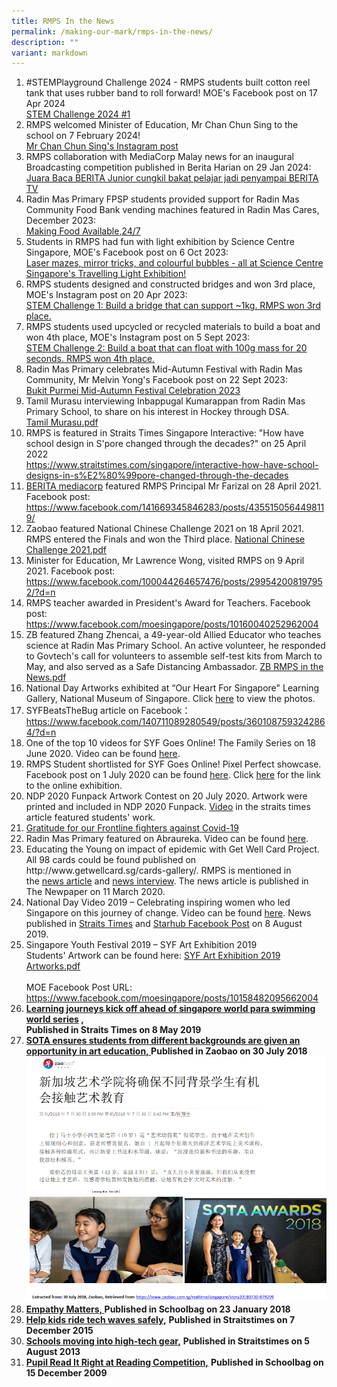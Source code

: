 ```yaml
---
title: RMPS In the News
permalink: /making-our-mark/rmps-in-the-news/
description: ""
variant: markdown
---
```

<ol>
	<li>#STEMPlayground Challenge 2024 - RMPS students built cotton reel tank that uses rubber band to roll forward! MOE's Facebook post on 17 Apr 2024 <br><a target="_blank" href="https://www.facebook.com/reel/1196010618059223?mibextid=qi2Omg">STEM Challenge 2024 #1</a>
	</li>
	<li>RMPS welcomed Minister of Education, Mr Chan Chun Sing to the school on 7 February 2024!<br><a target="_blank" href="https://www.instagram.com/reel/C4-SwNCSA5I/?igsh=MWd1MjZ4azBjdGdkMg%3D%3D">Mr Chan Chun Sing's Instagram post</a>
	</li>
<li>RMPS collaboration with MediaCorp Malay news for an inaugural Broadcasting competition published in Berita Harian on 29 Jan 2024:<br><a target="_blank" href="https://berita.mediacorp.sg/singapura/juara-baca-berita-junior-cungkil-bakat-pelajar-jadi-penyampai-berita-tv-820556?fbclid=PAAaYYYFkV5r3raHno8I_IB4j7vlEFT5JwJMDJrzB9Z93Z6Rwcm7eh5R3ArFQ">Juara Baca BERITA Junior cungkil bakat pelajar jadi penyampai BERITA TV
</a>
	</li>
	<li>Radin Mas Primary FPSP students provided support for Radin Mas Community Food Bank vending machines featured in Radin Mas Cares, December 2023:<br><a target="_blank" href="/files/FPSP_on_Radin_Mas_SMC.pdf">Making Food Available,24/7</a>
	</li>
	<li>Students in RMPS had fun with light exhibition by Science Centre Singapore, MOE's Facebook post on 6 Oct 2023:<br><a target="_blank" href="https://www.facebook.com/moesingapore/videos/3596895123886874/">Laser mazes, mirror tricks, and colourful bubbles - all at Science Centre Singapore's Travelling Light Exhibition! </a>
	</li><li>RMPS students designed and constructed bridges and won 3rd place, MOE's Instagram post on 20 Apr 2023:<br><a target="_blank" href="https://www.instagram.com/reel/CrQNdBHJntP/?igshid=MzRlODBiNWFlZA==">STEM Challenge 1: Build a bridge that can support ~1kg. RMPS won 3rd place.</a></li>
		<li>RMPS students used upcycled or recycled materials to build a boat and won 4th place, MOE's Instagram post on 5 Sept 2023:<br><a target="_blank" href="https://www.instagram.com/reel/CwzoB71Bdbs/?igshid=MzRlODBiNWFlZA==">STEM Challenge 2: Build a boat that can float with 100g mass for 20 seconds. RMPS won 4th place.</a></li>
<li>Radin Mas Primary celebrates Mid-Autumn Festival with Radin Mas Community, Mr Melvin Yong's Facebook post on 22 Sept 2023:<br><a target="_blank" href="https://www.facebook.com/story.php?story_fbid=pfbid01HH8G6VzesgS6h7egPCvHmn8NkCiqjNcXSNiercn7fnc8FGnedPdkRjBCK5DsoRCl&amp;id=100058037110561&amp;mibextid=Nif5oz">Bukit Purmei Mid-Autumn Festival Celebration 2023</a></li>
<li>Tamil Murasu interviewing Inbappugal Kumarappan from Radin Mas Primary School, to share on his interest in Hockey through DSA.&nbsp;<br><a href="/files/Tamil%20Murasu.pdf">Tamil Murasu.pdf</a></li>
<li>RMPS is featured in Straits Times Singapore Interactive: "How have school design in S'pore changed through the decades?" on 25 April 2022 <br><a href="https://www.straitstimes.com/singapore/interactive-how-have-school-designs-in-s%E2%80%99pore-changed-through-the-decades" target="_blank" rel="noopener">https://www.straitstimes.com/singapore/interactive-how-have-school-designs-in-s%E2%80%99pore-changed-through-the-decades</a></li>
<li><a href="https://berita.mediacorp.sg/mobilem/singapura/para-pengetua-ini-tawar-nasihat-kepada-ibu-bapa-berhubung-skor/4603034.html" target="">BERITA mediacorp</a>&nbsp;featured RMPS Principal Mr Farizal on 28 April 2021. Facebook post:&nbsp;<br><a href="https://www.facebook.com/141669345846283/posts/4355150564498119/" target="_blank" rel="noopener">https://www.facebook.com/141669345846283/posts/4355150564498119/</a></li>
<li>Zaobao featured National Chinese Challenge 2021 on 18 April 2021. RMPS entered the Finals and won the Third place.&nbsp;<a href="/files/National%20Chinese%20Challenge%202021.pdf">National Chinese Challenge 2021.pdf</a></li>
<li>Minister for Education, Mr Lawrence Wong, visited RMPS on 9 April 2021. Facebook post:&nbsp;<br><a href="https://www.facebook.com/100044264657476/posts/299542008197952/?d=n" target="_blank" rel="noopener">https://www.facebook.com/100044264657476/posts/299542008197952/?d=n</a></li>
<li>RMPS teacher awarded in President's Award for Teachers. Facebook post:&nbsp;<br><a href="https://www.facebook.com/moesingapore/posts/10160040252962004" target="_blank" rel="noopener">https://www.facebook.com/moesingapore/posts/10160040252962004</a></li>
<li>ZB featured Zhang Zhencai, a 49-year-old Allied Educator who teaches science at Radin Mas Primary School. An active volunteer, he responded to Govtech's call for volunteers to assemble self-test kits from March to May, and also served as a Safe Distancing Ambassador.&nbsp;<a href="/files/ZB%20RMPS%20in%20the%20News.pdf">ZB RMPS in the News.pdf</a></li>
<li>National Day Artworks exhibited&nbsp;at&nbsp;“Our Heart For Singapore" Learning Gallery, National Museum of Singapore. Click&nbsp;<a href="/rmps/hidden-pages/2020-national-day-artworks-exhibited-at-our-heart-for-singapore-national-museum">here</a>&nbsp;to view the photos.</li>
<li>SYFBeatsTheBug article on Facebook：<a href="https://www.facebook.com/140711089280549/posts/3601087593242864/?d=n">https://www.facebook.com/140711089280549/posts/3601087593242864/?d=n</a></li>
<li>One of the top 10 videos for SYF Goes Online! The Family Series on 18 June 2020. Video can be found&nbsp;<a href="https://www.youtube.com/watch?v=OjfMZ-osKIk">here</a>.</li>
<li>RMPS Student shortlisted for SYF Goes Online! Pixel Perfect showcase. Facebook post on 1 July 2020 can be found&nbsp;<a href="https://www.facebook.com/321748501277133/posts/3024704584314831/?d=n">here</a>. Click&nbsp;<a href="https://view.genial.ly/5ef6adb46527f60d93d398db/presentation-pixel-perfect1-july?fbclid=IwAR0SuAdZbItJKPFWV9uFTwV-Oj-o7R3Z_BrlgTllClQC-rqsTjpAjRT4F4I">here</a>&nbsp;for the link to the online exhibition.&nbsp;</li>
<li>NDP 2020 Funpack Artwork Contest on 20 July 2020. Artwork were printed and included in NDP 2020 Funpack.&nbsp;<a href="https://www.straitstimes.com/singapore/ndp-funpack-collection-exercise-kicks-off-for-every-singaporean-and-pr-household">Video</a>&nbsp;in the straits times article featured students' work.</li>
<li><a href="/rmps/hidden-pages/gratitude-for-our-frontline-fighters-against-covid-19#">Gratitude for our Frontline fighters against Covid-19</a></li>
<li>Radin Mas Primary featured on Abraureka. Video can be found&nbsp;<a href="/rmps/hidden-pages/rmps-featured-on-abraureka">here</a>.</li>
<li>Educating the Young on impact of epidemic with Get Well Card Project. All 98 cards could be found published on http://www.getwellcard.sg/cards-gallery/. RMPS is mentioned in the&nbsp;<a href="https://www.tnp.sg/news/singapore/educating-young-impact-epidemic-get-well-card-project">news article</a>&nbsp;and&nbsp;<a href="https://youtu.be/z7JQk_7NFgs">news interview</a>. The news article is published in The Newpaper&nbsp;on 11 March 2020.</li>
<li>National Day Video 2019 – Celebrating inspiring women who led Singapore on this journey of change. Video can be found&nbsp;<a href="/making-our-mark/national-day-video-2019">here</a>.&nbsp;News published in&nbsp;<a href="https://www.straitstimes.com/singapore/telcos-national-day-videos-prove-big-hit-online?utm_medium=Social&amp;utm_campaign=STFB&amp;utm_source=Facebook#Echobox=1565252543">Straits Times</a>&nbsp;and&nbsp;<a href="https://www.facebook.com/134934362471/posts/10157651721442472?sfns=mo">Starhub Facebook Post</a>&nbsp;on 8 August 2019.</li>
<li>Singapore Youth Festival 2019 – SYF Art Exhibition 2019<br>Students' Artwork can be found here: <a href="/files/SYF%20Art%20Exhibition%202019%20Artworks.pdf">SYF Art Exhibition 2019 Artworks.pdf</a><br><br>MOE Facebook Post URL: <a href="https://www.facebook.com/moesingapore/posts/10158482095662004">https://www.facebook.com/moesingapore/posts/10158482095662004</a></li>
<li><strong><a href="https://www.straitstimes.com/sport/learning-journeys-kick-off-ahead-of-singapore-world-para-swimming-world-series">Learning journeys kick off ahead of singapore world para swimming world series</a>&nbsp;,</strong><br><strong>Published in Straits Times on 8 May 2019</strong></li>
<li><strong><u><a href="https://www.zaobao.com.sg/realtime/singapore/story20180730-879299" target="">SOTA ensures students from different backgrounds are given an opportunity in art education,</a>&nbsp;</u>Published in Zaobao on 30 July 2018</strong>
<img src="/images/news.png"></li>
<li><strong><u><a href="https://www.schoolbag.sg/story/empathy-matters" target="">Empathy Matters,</a>&nbsp;</u>Published in Schoolbag on 23 January 2018</strong></li>
<li><strong><a href="https://www.straitstimes.com/singapore/education/help-kids-ride-tech-waves-safely">Help kids ride tech waves safely</a></strong><strong><u>,</u></strong>&nbsp;<strong>Published in Straitstimes on 7 December 2015<br></strong></li>
<li><strong><u><a href="https://www.straitstimes.com/singapore/schools-moving-into-high-tech-gear" target="">Schools moving into high-tech gear</a>,</u></strong>&nbsp;<strong>Published in Straitstimes on 5 August 2013<br></strong></li>
<li><strong><u><a href="https://www.schoolbag.sg/story/pupils-read-it-right-at-reading-competition" target="">Pupil Read It Right at Reading Competition,</a></u></strong>&nbsp;<strong>Published in Schoolbag on 15 December 2009</strong></li>
</ol>